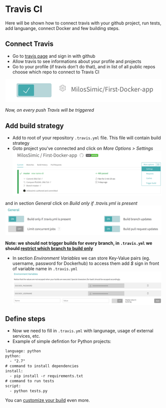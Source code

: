 # Travis CI
Here will be shown how to connect travis with your github project, run tests, add languange, connect Docker and few building steps.

## Connect Travis
* Go to [travis page](http://travis-ci.org/) and sign in with github
* Allow travis to see informations about your profile and projects
* Go to your profile (if travis don't do that), and in list of all public repos choose which repo to connect to Travis CI

![Allow build project](/images/allow_build.png)

*Now, on every push Travis will be triggered*

## Add build strategy
* Add to root of your repository ```.travis.yml``` file. This file will contain build strategy
* Goto project you've connected and click on *More Options > Settings*
![Allow build project](/images/options.png)

and in section _General_ click on _Build only if .travis.yml is present_
![Allow build project](/images/allowed_options.png)

**Note: we should not trigger builds for every branch, in ```.travis.yml``` we should [restrict which branch to build only](https://docs.travis-ci.com/user/customizing-the-build/#Building-Specific-Branches)**

* In section _Environment Variables_ we can store Key-Value pairs (eg. username, password for Dockerhub) to access them add _$_ sign in front of variable name in ```.travis.yml```
![Allow build project](/images/env.png)

## Define steps
* Now we need to fill in ```.travis.yml``` with langunage, usage of external services, etc.
* Example of simple defintion for Python projects:

```
language: python
python:
  - "2.7"
# command to install dependencies
install:
  - pip install -r requirements.txt
# command to run tests
script:
  - python tests.py
```

You can [customize your build](https://docs.travis-ci.com/user/customizing-the-build) even more.
